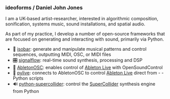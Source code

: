 ### ideoforms / Daniel John Jones

I am a UK-based artist-researcher, interested in algorithmic composition, sonification, systems music, sound installations, and spatial audio.

As part of my practice, I develop a number of open-source frameworks that are focused on generating and interacting with sound, primarily via Python.

- 🎵 [isobar](https://github.com/ideoforms/isobar): generate and manipulate musical patterns and control sequences, outputting MIDI, OSC, or MIDI files
- 🎛 [signalflow](https://github.com/ideoforms/signalflow): real-time sound synthesis, processing and DSP
- 🎹 [AbletonOSC](https://github.com/ideoforms/AbletonOSC): enables control of [Ableton Live](https://www.ableton.com/en/shop/live/) with OpenSoundControl
- 🔌 [pylive](https://github.com/ideoforms/pylive): connects to AbletonOSC to control [Ableton Live](https://www.ableton.com/en/shop/live/) direct from - - Python scripts 
- 🔊 [python-supercollider](https://github.com/ideoforms/python-supercollider): control the [SuperCollider](https://supercollider.github.io/) synthesis engine from Python

